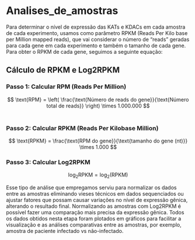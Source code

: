 # Analises_de_amostras

Para determinar o nível de expressão das KATs e KDACs em cada
amostra de cada experimento, usamos como parâmetro RPKM (Reads Per Kilo
base per Million mapped reads), que vai considerar o número de “reads” geradas
para cada gene em cada experimento e também o tamanho de cada gene. Para
obter o RPKM de cada gene, seguimos a seguinte equação:


## Cálculo de RPKM e Log2RPKM

### Passo 1: Calcular RPM (Reads Per Million)


$$
\text{RPM} = \left( \frac{\text{Número de reads do gene}}{\text{Número total de reads}} \right) \times 1.000.000
$$

### <br/>Passo 2: Calcular RPKM (Reads Per Kilobase Million)

$$
\text{RPKM} = \frac{\text{RPM do gene}}{\text{tamanho do gene (nt)}} \times 1.000
$$

### Passo 3: Calcular Log2RPKM

$$
\log_2\text{RPKM} = \log_2(\text{RPKM}) 
$$

Esse tipo de análise que empregamos serviu para normalizar os dados
entre as amostras eliminando vieses técnicos em dados sequenciados ou ajustar
fatores que possam causar variações no nível de expressão gênica, alterando o
resultado final. Normalizando as amostras com Log2RPKM é possível fazer uma
comparação mais precisa da expressão gênica. Todos os dados obtidos nesta
etapa foram plotados em gráficos para facilitar a visualização e as análises
comparativas entre as amostras, por exemplo, amostra de paciente infectado vs
não-infectado.
